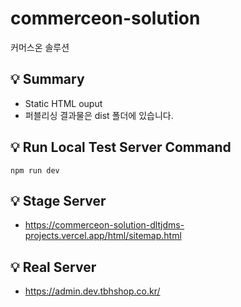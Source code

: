 # commerceon-solution
커머스온 솔루션

## 💡 Summary
- Static HTML ouput
- 퍼블리싱 결과물은 dist 폴더에 있습니다.

## 💡 Run Local Test Server Command
```
npm run dev
```

## 💡 Stage Server
- https://commerceon-solution-dltjdms-projects.vercel.app/html/sitemap.html

## 💡 Real Server
- https://admin.dev.tbhshop.co.kr/
